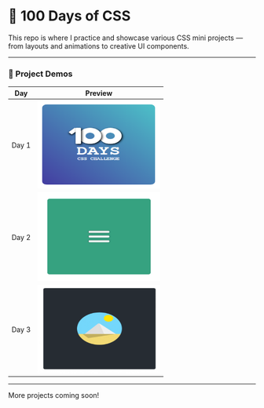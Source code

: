 # 💯 100 Days of CSS

This repo is where I practice and showcase various CSS mini projects — from layouts and animations to creative UI components.

---

### 🚀 Project Demos

| Day | Preview |
|----|--------|
| Day 1 | <a href="https://devasr1975.github.io/100DaysOfCss/day1.html"><img src="https://raw.githubusercontent.com/devasr1975/100DaysOfCss/main/images/day%201.png" width="250" height="180" alt="Day 1 Output" /></a> |
| Day 2 | <a href="https://devasr1975.github.io/100DaysOfCss/day2.html"><img src="https://raw.githubusercontent.com/devasr1975/100DaysOfCss/main/images/day%202.gif" width="250" height="180" alt="Day 2 Output" /></a> |
| Day 3 | <a href="https://devasr1975.github.io/100DaysOfCss/day3.html"><img src="https://raw.githubusercontent.com/devasr1975/100DaysOfCss/main/images/day%203.gif" width="250" height="180" alt="Day 3 Output" /></a> |

---

More projects coming soon!
